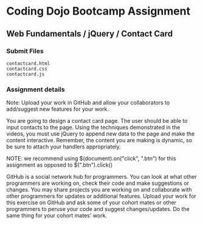 # Coding Dojo Bootcamp Assignment  
## Web Fundamentals / jQuery / Contact Card

### Submit Files
```
contactcard.html
contactcard.css
contactcard.js
```

### Assignment details  
Note: Upload your work in GitHub and allow your collaborators to add/suggest new features for your work.

You are going to design a contact card page. The user should be able to input contacts to the page. Using the techniques demonstrated in the videos, you must use jQuery to append new data to the page and make the content interactive. Remember, the content you are making is dynamic, so be sure to attach your handlers appropriately.

NOTE: we recommend using $(document).on("click", ".btn") for this assignment as opposed to $(".btn").click()

GitHub is a social network hub for programmers. You can look at what other programmers are working on, check their code and make suggestions or changes. You may share projects you are working on and collaborate with other programmers for updates or additional features. Upload your work for this exercise on GitHub and ask some of your cohort mates or other programmers to peruse your code and suggest changes/updates. Do the same thing for your cohort mates' work.

